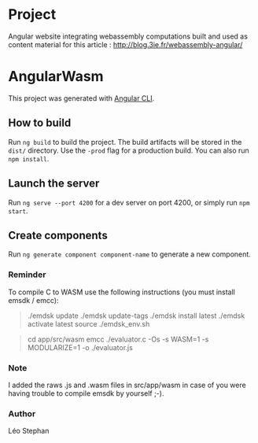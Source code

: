 # Project

Angular website integrating webassembly computations built and used as content material for this article : http://blog.3ie.fr/webassembly-angular/

# AngularWasm

This project was generated with [Angular CLI](https://github.com/angular/angular-cli).

## How to build

Run `ng build` to build the project. The build artifacts will be stored in the `dist/` directory. Use the `-prod` flag for a production build. You can also run `npm install`.


## Launch the server

Run `ng serve --port 4200` for a dev server on port 4200, or simply run `npm start`.


## Create components

Run `ng generate component component-name` to generate a new component.

### Reminder

To compile C to WASM use the following instructions (you must install emsdk / emcc):

> ./emdsk update
> ./emdsk update-tags
> ./emdsk install latest
> ./emdsk activate latest
> source ./emdsk_env.sh

> cd app/src/wasm
> emcc ./evaluator.c -Os -s WASM=1 -s MODULARIZE=1 -o ./evaluator.js

### Note

I added the raws .js and .wasm files in src/app/wasm in case of you were having trouble to compile emsdk by yourself ;-).

### Author

Léo Stephan

